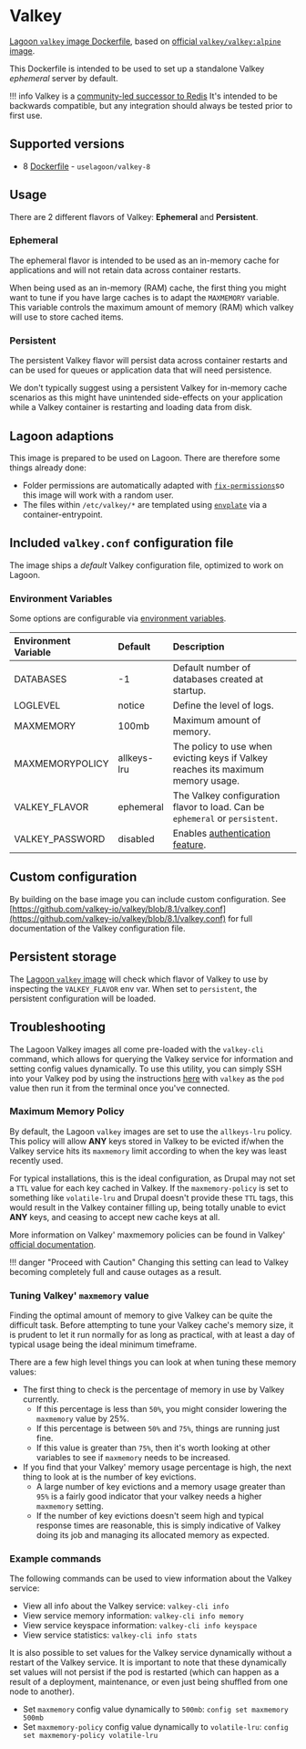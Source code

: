 # Valkey

[Lagoon `valkey` image Dockerfile](https://github.com/uselagoon/lagoon-images/blob/main/images/valkey), based on [official `valkey/valkey:alpine` image](https://hub.docker.com/r/valkey/valkey).

This Dockerfile is intended to be used to set up a standalone Valkey _ephemeral_ server by default.

!!! info
    Valkey is a [community-led successor to Redis](https://www.linuxfoundation.org/press/linux-foundation-launches-open-source-valkey-community) It's intended to be backwards compatible, but any integration should always be tested prior to first use.

## Supported versions

* 8 [Dockerfile](https://github.com/uselagoon/lagoon-images/blob/main/images/valkey/8.Dockerfile) - `uselagoon/valkey-8`

## Usage

There are 2 different flavors of Valkey: **Ephemeral** and **Persistent**.

### Ephemeral

The ephemeral flavor is intended to be used as an in-memory cache for applications and will not retain data across container restarts.

When being used as an in-memory (RAM) cache, the first thing you might want to tune if you have large caches is to adapt the `MAXMEMORY` variable. This variable controls the maximum amount of memory (RAM) which valkey will use to store cached items.

### Persistent

The persistent Valkey flavor will persist data across container restarts and can be used for queues or application data that will need persistence.

We don't typically suggest using a persistent Valkey for in-memory cache scenarios as this might have unintended side-effects on your application while a Valkey container is restarting and loading data from disk.

## Lagoon adaptions

This image is prepared to be used on Lagoon. There are therefore some things already done:

* Folder permissions are automatically adapted with [`fix-permissions`](https://github.com/uselagoon/lagoon-images/blob/main/images/commons/fix-permissions)so this image will work with a random user.
* The files within `/etc/valkey/*` are templated using [`envplate`](https://github.com/kreuzwerker/envplate) via a container-entrypoint.

## Included `valkey.conf` configuration file

The image ships a _default_ Valkey configuration file, optimized to work on Lagoon.

### Environment Variables

Some options are configurable via [environment
variables](../concepts-advanced/environment-variables.md).

| Environment Variable | Default     |                                        Description                                         |
| :------------------- | :---------- | :----------------------------------------------------------------------------------------- |
| DATABASES            | -1          | Default number of databases created at startup.                                            |
| LOGLEVEL             | notice      | Define the level of logs.                                                                  |
| MAXMEMORY            | 100mb       | Maximum amount of memory.                                                                  |
| MAXMEMORYPOLICY      | allkeys-lru | The policy to use when evicting keys if Valkey reaches its maximum memory usage.            |
| VALKEY_FLAVOR        | ephemeral   | The Valkey configuration flavor to load. Can be `ephemeral` or `persistent`. |
| VALKEY_PASSWORD      | disabled    | Enables [authentication feature](https://valkey.io/topics/security#authentication-feature). |

## Custom configuration

By building on the base image you can include custom configuration.
See [https://github.com/valkey-io/valkey/blob/8.1/valkey.conf](https://github.com/valkey-io/valkey/blob/8.1/valkey.conf) for full documentation of the Valkey configuration file.

## Persistent storage

The [Lagoon `valkey` image](https://github.com/uselagoon/lagoon-images/blob/main/images/valkey/6.Dockerfile) will check which flavor of Valkey to use by inspecting the `VALKEY_FLAVOR` env var. When set to `persistent`, the persistent configuration will be loaded.

## Troubleshooting

The Lagoon Valkey images all come pre-loaded with the `valkey-cli` command, which allows for querying the Valkey service for information and setting config values dynamically. To use this utility, you can simply SSH into your Valkey pod by using the instructions [here](../interacting/ssh.md) with `valkey` as the `pod` value then run it from the terminal once you've connected.

### Maximum Memory Policy

By default, the Lagoon `valkey` images are set to use the `allkeys-lru` policy. This policy will allow **ANY** keys stored in Valkey to be evicted if/when the Valkey service hits its `maxmemory` limit according to when the key was least recently used.

For typical installations, this is the ideal configuration, as Drupal may not set a `TTL` value for each key cached in Valkey. If the `maxmemory-policy` is set to something like `volatile-lru` and Drupal doesn't provide these `TTL` tags, this would result in the Valkey container filling up, being totally unable to evict **ANY** keys, and ceasing to accept new cache keys at all.

More information on Valkey' maxmemory policies can be found in Valkey' [official documentation](https://valkey.io/topics/lru-cache/#eviction-policies).

!!! danger "Proceed with Caution"
    Changing this setting can lead to Valkey becoming completely full and cause outages as a result.

### Tuning Valkey' `maxmemory` value

Finding the optimal amount of memory to give Valkey can be quite the difficult task. Before attempting to tune your Valkey cache's memory size, it is prudent to let it run normally for as long as practical, with at least a day of typical usage being the ideal minimum timeframe.

There are a few high level things you can look at when tuning these memory values:

* The first thing to check is the percentage of memory in use by Valkey currently.
  * If this percentage is less than `50%`, you might consider lowering the `maxmemory` value by 25%.
  * If this percentage is between `50%` and `75%`, things are running just fine.
  * If this value is greater than `75%`, then it's worth looking at other variables to see if `maxmemory` needs to be increased.
* If you find that your Valkey' memory usage percentage is high, the next thing to look at is the number of key evictions.
  * A large number of key evictions and a memory usage greater than `95%` is a fairly good indicator that your valkey needs a higher `maxmemory` setting.
  * If the number of key evictions doesn't seem high and typical response times are reasonable, this is simply indicative of Valkey doing its job and managing its allocated memory as expected.

### Example commands

The following commands can be used to view information about the Valkey service:

* View all info about the Valkey service: `valkey-cli info`
* View service memory information: `valkey-cli info memory`
* View service keyspace information: `valkey-cli info keyspace`
* View service statistics: `valkey-cli info stats`

It is also possible to set values for the Valkey service dynamically without a restart of the Valkey service. It is important to note that these dynamically set values will not persist if the pod is restarted (which can happen as a result of a deployment, maintenance, or even just being shuffled from one node to another).

* Set `maxmemory` config value dynamically to `500mb`: `config set maxmemory 500mb`
* Set `maxmemory-policy` config value dynamically to `volatile-lru`: `config set maxmemory-policy volatile-lru`

